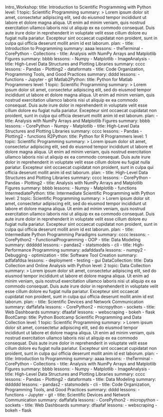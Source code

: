 Intro_Workshop:
    title: Introduction to Scientific Programming with Python
    level: 1
    topic: Scientific Programming
    summary: >
        Lorem ipsum dolor sit amet, consectetur adipiscing elit, sed do eiusmod tempor incididunt ut
        labore et dolore magna aliqua. Ut enim ad minim veniam, quis nostrud exercitation ullamco laboris
        nisi ut aliquip ex ea commodo consequat. Duis aute irure dolor in reprehenderit in voluptate velit
        esse cillum dolore eu fugiat nulla pariatur. Excepteur sint occaecat cupidatat non proident,
        sunt in culpa qui officia deserunt mollit anim id est laborum.
    plan:
        - title: Introduction to Programming
          summary: aaaa
          lessons:
              - theTerminal
              - CorePython
              - Collections
        - title: Analysis with NumPy Arrays and Matplotlib Figures
          summary: bbbb
          lessons:
              - Numpy
              - Matplotlib
              - ImageAnalysis
        - title: High-Level Data Structures and Plotting Libraries
          summary: cccc
          lessons:
              - Pandas
              - Plotting2
              - dataformats
        - title: Code Organization, Programming Tools, and Good Practices
          summary: dddd
          lessons:
              - functions
              - Jupyter
              - git
Matlab2Python:
    title: Python for Matlab Programmers
    level: 1
    topic: Scientific Programming
    summary: >
        Lorem ipsum dolor sit amet, consectetur adipiscing elit, sed do eiusmod tempor incididunt ut
        labore et dolore magna aliqua. Ut enim ad minim veniam, quis nostrud exercitation ullamco laboris
        nisi ut aliquip ex ea commodo consequat. Duis aute irure dolor in reprehenderit in voluptate velit
        esse cillum dolore eu fugiat nulla pariatur. Excepteur sint occaecat cupidatat non proident,
        sunt in culpa qui officia deserunt mollit anim id est laborum.
    plan:
        - title: Analysis with NumPy Arrays and Matplotlib Figures
          summary: bbbb
          lessons:
              - CorePython
              - Numpy
              - Matplotlib
        - title: High-Level Data Structures and Plotting Libraries
          summary: cccc
          lessons:
              - Pandas
              - Plotting2
              - functions
R2Python:
    title: Python for R Programmers
    level: 1
    topic: Scientific Programming
    summary: >
        Lorem ipsum dolor sit amet, consectetur adipiscing elit, sed do eiusmod tempor incididunt ut
        labore et dolore magna aliqua. Ut enim ad minim veniam, quis nostrud exercitation ullamco laboris
        nisi ut aliquip ex ea commodo consequat. Duis aute irure dolor in reprehenderit in voluptate velit
        esse cillum dolore eu fugiat nulla pariatur. Excepteur sint occaecat cupidatat non proident,
        sunt in culpa qui officia deserunt mollit anim id est laborum.
    plan:
        - title: High-Level Data Structures and Plotting Libraries
          summary: cccc
          lessons:
              - CorePython
              - Pandas
              - Plotting2
        - title: Analysis with NumPy Arrays and Matplotlib Figures
          summary: bbbb
          lessons:
              - Numpy
              - Matplotlib
              - functions
IntermediatePython:
    title: Intermediate Scientific Programming with Python
    level: 2
    topic: Scientific Programming
    summary: >
        Lorem ipsum dolor sit amet, consectetur adipiscing elit, sed do eiusmod tempor incididunt ut
        labore et dolore magna aliqua. Ut enim ad minim veniam, quis nostrud exercitation ullamco laboris
        nisi ut aliquip ex ea commodo consequat. Duis aute irure dolor in reprehenderit in voluptate velit
        esse cillum dolore eu fugiat nulla pariatur. Excepteur sint occaecat cupidatat non proident,
        sunt in culpa qui officia deserunt mollit anim id est laborum.
    plan:
        - title: Intermediate Python Programming Paradigms
          summary: cccc
          lessons:
              - CorePython2
              - FunctionalProgramming
              - OOP
        - title: Data Modeling
          summary: dddddd
          lessons:
              - pandas2
              - statsmodels
              - cli
        - title: High-Performance Programming
          summary: adafddasfa
          lessons:
              - numpy2
              - Debugging
              - optimization
        - title: Software Tool Creation
          summary: adfafafdsa
          lessons:
              - deployment
              - testing
              - gui
DataCollection:
    title: Data Collection and Online Analysis with Python
    level: 2
    topic: Data Collection
    summary: >
        Lorem ipsum dolor sit amet, consectetur adipiscing elit, sed do eiusmod tempor incididunt ut
        labore et dolore magna aliqua. Ut enim ad minim veniam, quis nostrud exercitation ullamco laboris
        nisi ut aliquip ex ea commodo consequat. Duis aute irure dolor in reprehenderit in voluptate velit
        esse cillum dolore eu fugiat nulla pariatur. Excepteur sint occaecat cupidatat non proident,
        sunt in culpa qui officia deserunt mollit anim id est laborum.
    plan:
        - title: Scientific Devices and Network Communication
          summary: daffafafa
          lessons:
              - CorePython2
              - micropython
              - sockets
        - title: Web Dashboards
          summary: dfaafaf
          lessons:
              - webscraping
              - bokeh
              - flask
BootCamp:
    title: Python Bootcamp Scientific Programming and Data Collection
    level: 1
    topic: Scientific Programming
    summary: >
        Lorem ipsum dolor sit amet, consectetur adipiscing elit, sed do eiusmod tempor incididunt ut
        labore et dolore magna aliqua. Ut enim ad minim veniam, quis nostrud exercitation ullamco laboris
        nisi ut aliquip ex ea commodo consequat. Duis aute irure dolor in reprehenderit in voluptate velit
        esse cillum dolore eu fugiat nulla pariatur. Excepteur sint occaecat cupidatat non proident,
        sunt in culpa qui officia deserunt mollit anim id est laborum.
    plan:
        - title: Introduction to Programming
          summary: aaaa
          lessons:
              - theTerminal
              - CorePython
              - Collections
        - title: Analysis with NumPy Arrays and Matplotlib Figures
          summary: bbbb
          lessons:
              - Numpy
              - Matplotlib
              - ImageAnalysis
        - title: High-Level Data Structures and Plotting Libraries
          summary: cccc
          lessons:
              - Pandas
              - Plotting2
              - dataformats
        - title: Data Modeling
          summary: dddddd
          lessons:
              - pandas2
              - statsmodels
              - cli
        - title: Code Organization, Programming Tools, and Good Practices
          summary: dddd
          lessons:
              - functions
              - Jupyter
              - git
        - title: Scientific Devices and Network Communication
          summary: daffafafa
          lessons:
              - CorePython2
              - micropython
              - sockets
        - title: Web Dashboards
          summary: dfaafaf
          lessons:
              - webscraping
              - bokeh
              - flask

